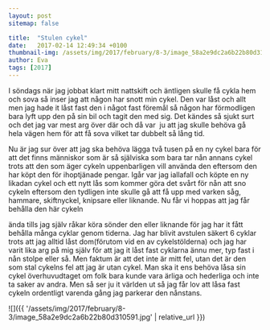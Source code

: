 ```yaml
---
layout: post
sitemap: false

title:  "Stulen cykel"
date:   2017-02-14 12:49:34 +0100
thumbnail-img: /assets/img/2017/february/8-3/image_58a2e9dc2a6b22b80d310591.jpg
author: Eva
tags: [2017]
---
```


I söndags när jag jobbat klart mitt nattskift och äntligen skulle få cykla hem och sova så inser jag att någon har snott min cykel. Den var låst och allt men jag hade it låst fast den i något fast föremål så någon har förmodligen bara lyft upp den på sin bil och tagit den med sig. Det kändes så sjukt surt och det jag var mest arg över där och då var  ju att jag skulle behöva gå hela vägen hem för att få sova vilket tar dubbelt så lång tid.

Nu är jag sur över att jag ska behöva lägga två tusen på en ny cykel bara för att det finns människor som är så själviska som bara tar nån annans cykel trots att den som äger cykeln uppenbarligen vill använda den eftersom den har köpt den för ihoptjänade pengar. Igår var jag iallafall och köpte en ny likadan cykel och ett nytt lås som kommer göra det svårt för nån att sno cykeln eftersom den tydligen inte skulle gå att få upp med varken såg, hammare, skiftnyckel, knipsare eller liknande. Nu får vi hoppas att jag får behålla den här cykeln 

ända tills jag själv råkar köra sönder den eller liknande för jag har it fått behålla många cyklar genom tiderna. Jag har blivit avstulen säkert 6 cyklar trots att jag alltid låst dom(förutom vid en av cykelstölderna) och jag har varit lika arg på mig själv för att jag it låst fast cyklarna ännu mer, typ fast i nån stolpe eller så. Men faktum är att det inte är mitt fel, utan det är den som stal cykelns fel att jag är utan cykel. Man ska it ens behöva låsa sin cykel överhuvudtaget om folk bara kunde vara ärliga och hederliga och inte ta saker av andra. Men så ser ju it världen ut så jag får lov att låsa fast cykeln ordentligt varenda gång jag parkerar den nånstans.

![]({{ '/assets/img/2017/february/8-3/image_58a2e9dc2a6b22b80d310591.jpg'  | relative_url }})

